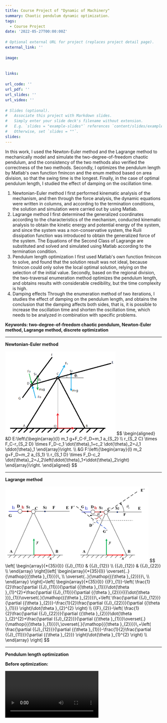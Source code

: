 ```yaml
---
title: Course Project of "Dynamic of Machinery"
summary: Chaotic pendulum dynamic optimization.
tags:
  - Course Project
date: '2022-05-27T00:00:00Z'

# Optional external URL for project (replaces project detail page).
external_link: ''

image:


links:

url_code: ''
url_pdf: ''
url_slides: ''
url_video: ''

# Slides (optional).
#   Associate this project with Markdown slides.
#   Simply enter your slide deck's filename without extension.
#   E.g. `slides = "example-slides"` references `content/slides/example-slides.md`.
#   Otherwise, set `slides = ""`.
slides: 
---
```


In this work, I used the Newton-Euler method and the Lagrange method to mechanically model and simulate the two-degree-of-freedom chaotic pendulum, and the consistency of the two methods also verified the correctness of the two methods. Secondly, I optimizes the pendulum length by Matlab's own function fmincon and the enum method based on area division, so that the swing time is the longest. Finally, in the case of optimal pendulum length, I studied the effect of damping on the oscillation time.
1. Newtonian-Euler method
I first performed kinematic analysis of the mechanism, and then through the force analysis, the dynamic equations were written in columns, and according to the termination conditions, the solution and simulation were carried out by using Matlab.
2. Lagrange method
I first determined the generalized coordinates according to the characteristics of the mechanism, conducted kinematic analysis to obtain the kinetic energy and potential energy of the system, and since the system was a non-conservative system, the Ruili dissipation function was introduced to obtain the generalized force of the system. The Equations of the Second Class of Lagrange are substituted and solved and simulated using Matlab according to the termination condition.
3. Pendulum length optimization
I first used Matlab's own function fmincon to solve, and found that the solution result was not ideal, because fmincon could only solve the local optimal solution, relying on the selection of the initial value. Secondly, based on the regional division, the two-traversal enumeration method optimizes the pendulum length, and obtains results with considerable credibility, but the time complexity is high.
4. Damping effects
Through the enumeration method of two iterations, I studies the effect of damping on the pendulum length, and obtains the conclusion that the damping affects both sides, that is, it is possible to increase the oscillation time and shorten the oscillation time, which needs to be analyzed in combination with specific problems.

**Keywords: two-degree-of-freedom chaotic pendulum, Newton-Euler method, Lagrange method, discrete optimization**

---

**Newtonian-Euler method**

<img src="2.png" alt="2" style="zoom:60%;" />
$$
\begin{aligned}
&D E:\left\{\begin{array}{l}
m_1 g+F_C-F_D=m_1 a_{S_2} \\
r_{S_2 C} \times F_C-r_{S_2 D} \times F_D-c_1 \dot{\theta}_1+c_2 \dot{\theta}_2=J_1 \ddot{\theta}_1
\end{array}\right. \\
&G F:\left\{\begin{array}{l}
m_2 g+F_D=m_2 a_{S_1} \\
r_{S_1 D} \times F_D-c_2 \dot{\theta}_2=J_2\left(\ddot{\theta}_1+\ddot{\theta}_2\right)
\end{array}\right.
\end{aligned}
$$


---

**Lagrange method**

<img src="1.png" alt="1" style="zoom:45%;" />
$$
\left[ \begin{array}{*{35}{l}}
   {{J}_{11}} & {{J}_{12}}  \\
   {{J}_{12}} & {{J}_{22}}  \\
\end{array} \right]\left[ \begin{array}{*{35}{l}}
   \overset{..}{\mathop{{{\theta }_{1}}}}\,  \\
   \overset{..}{\mathop{{{\theta }_{2}}}}\,  \\
\end{array} \right]=\left[ \begin{array}{*{35}{l}}
   {{F}_{1}}-\left( \frac{1}{2}\frac{\partial {{J}_{11}}}{\partial {{\theta }_{1}}}\dot{\theta }_{1}^{2}+\frac{\partial {{J}_{11}}}{\partial {{\theta }_{2}}}{{{\dot{\theta }}}_{1}}\overset{.}{\mathop{{{\theta }_{2}}}}\,+\left( \frac{\partial {{J}_{12}}}{\partial {{\theta }_{2}}}-\frac{1}{2}\frac{\partial {{J}_{22}}}{\partial {{\theta }_{1}}} \right)\dot{\theta }_{2}^{2} \right)  \\
   {{F}_{2}}-\left( \frac{1}{2}\frac{\partial {{J}_{22}}}{\partial {{\theta }_{2}}}\dot{\theta }_{2}^{2}+\frac{\partial {{J}_{22}}}{\partial {{\theta }_{1}}}\overset{.}{\mathop{{{\theta }_{1}}}}\,\overset{.}{\mathop{{{\theta }_{2}}}}\,+\left( \frac{\partial {{J}_{12}}}{\partial {{\theta }_{1}}}-\frac{1}{2}\frac{\partial {{J}_{11}}}{\partial {{\theta }_{2}}} \right)\dot{\theta }_{1}^{2} \right)  \\
\end{array} \right]
$$

---

**Pendulum length optimization**

**Before optimization:**

<video src="4.mp4" controls="yes">

**After optimization:**

<video src="3.mp4" controls="yes">

